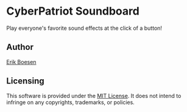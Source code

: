 # CyberPatriot Soundboard
Play everyone's favorite sound effects at the click of a button!

## Author
[Erik Boesen](https://github.com/ErikBoesen)

## Licensing
This software is provided under the [MIT License](LICENSE). It does not intend to infringe on any copyrights, trademarks, or policies.

